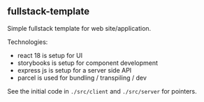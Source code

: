 fullstack-template
------------------

Simple fullstack template for web site/application.

Technologies:
- react 18 is setup for UI
- storybooks is setup for component development
- express js is setup for a server side API
- parcel is used for bundling / transpiling / dev

See the initial code in `./src/client` and `./src/server`
for pointers.

